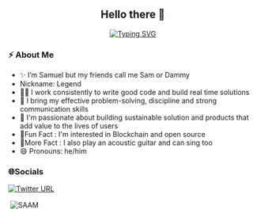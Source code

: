 <h2 align="center"> Hello there 👋 </h2

<!--  Animation Typing  -->
  
<p align="center">
  <a href="https://git.io/typing-svg"><img src="https://readme-typing-svg.demolab.com?font=open+sans&pause=1000&color=284CF7&background=222222&center=true&vCenter=true&width=435&lines=I'm+Bakare+Samuel+Ayomiku;I'm+a+Software+Engineer" alt="Typing SVG" /></a>
</p>

<!--  Animation End  -->
  
<!-- About me  -->

<h3 align="left"> ⚡️ About Me </h3>

<ul>
  
  <li>✨ I’m Samuel but my friends call me Sam or Dammy</li>
  
  <li>Nickname: Legend</li>
  
  <li>👨‍💻 I work consistently to write good code and build real time solutions</li>
  
  <li>🔭 I bring my effective problem-solving, discipline and strong communication skills</li>
  
  <li>💬 I'm passionate about building sustainable solution and products that add value to the lives of users</li>
  
  <li>🎉Fun Fact : I'm interested in Blockchain and open source</li>
  
  <li>🎉More Fact : I also play an acoustic guitar and can sing too</li>
  
  <li>😄 Pronouns: he/him</li>
  
</ul>
  
<!-- About me:end -->
  
<!-- Socials  -->

<h3> 🌐Socials </h3>
<p>
  <a href = "https://twitter.com/_thesaam">
    <img alt="Twitter URL" src="https://img.shields.io/twitter/url?label=thesaam&style=social&url=https%3A%2F%2Ftwitter.com%2F_thesaam">
  </a>
</p>
  
<!-- Socials:end -->

<!-- Github Stats -->
<source srcset="https://github-readme-stats.vercel.app/api?username=thesaam&show_icons=true&theme=dark" media="(prefers-color-scheme: dark)"/>
<p>&nbsp;<img align="center" src="https://github-readme-stats.vercel.app/api?username=thesaam&show_icons=true&locale=en&theme=tokyonight" alt="SAAM" /></p>
 
